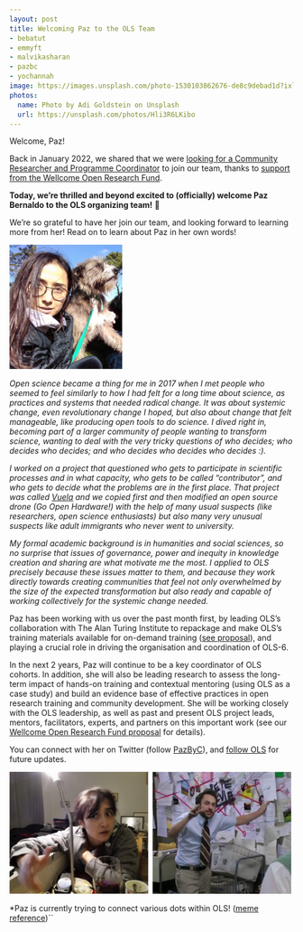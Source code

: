```yaml
---
layout: post
title: Welcoming Paz to the OLS Team
- bebatut
- emmyft
- malvikasharan
- pazbc
- yochannah
image: https://images.unsplash.com/photo-1530103862676-de8c9debad1d?ixlib=rb-1.2.1&ixid=MnwxMjA3fDB8MHxwaG90by1yZWxhdGVkfDl8fHxlbnwwfHx8fA%3D%3D&auto=format&fit=crop&w=900&q=60
photos:
  name: Photo by Adi Goldstein on Unsplash
  url: https://unsplash.com/photos/Hli3R6LKibo
---
```


Welcome, Paz!

Back in January 2022, we shared that we were [looking for a Community Researcher and Programme Coordinator](https://openlifesci.org/posts/2022/02/18/ols-is-hiring/) to join our team, thanks to [support from the Wellcome Open Research Fund](https://openlifesci.org/posts/2021/12/21/wt-open-research-fund/).

__Today, we’re thrilled and beyond excited to (officially) welcome Paz Bernaldo to the OLS organizing team!__ :raised_hands:

We’re so grateful to have her join our team, and looking forward to learning more from her! Read on to learn about Paz in her own words!

<img src="../images/2022-08-paz.jpg" alt="Paz is a woman from Chile. She has long black hair. She is wearing a black winter jacket and a pair of rimmed glasses, and holding her pet, a furry dog who seems to be enjoying sunlight" width="200"/>

_Open science became a thing for me in 2017 when I met people who seemed to feel similarly to how I had felt for a long time about science, as practices and systems that needed radical change. It was about systemic change, even revolutionary change I hoped, but also about change that felt manageable, like producing open tools to do science. I dived right in, becoming part of a larger community of people wanting to transform science, wanting to deal with the very tricky questions of who decides; who decides who decides; and who decides who decides who decides :)._

_I worked on a project that questioned who gets to participate in scientific processes and in what capacity, who gets to be called “contributor”, and who gets to decide what the problems are in the first place. That project was called [Vuela](https://vuela.cc/) and we copied first and then modified an open source drone (Go Open Hardware!) with the help of many usual suspects (like researchers, open science enthusiasts) but also many very unusual suspects like adult immigrants who never went to university._

_My formal academic background is in humanities and social sciences, so no surprise that issues of governance, power and inequity in knowledge creation and sharing are what motivate me the most. I applied to OLS precisely because these issues matter to them, and because they work directly towards creating communities that feel not only overwhelmed by the size of the expected transformation but also ready and capable of working collectively for the systemic change needed._

Paz has been working with us over the past month first, by leading OLS’s collaboration with The Alan Turing Institute to repackage and make OLS’s training materials available for on-demand training ([see proposal](https://zenodo.org/record/6974060)), and playing a crucial role in driving the organisation and coordination of OLS-6.

In the next 2 years, Paz will continue to be a key coordinator of OLS cohorts. In addition, she will also be leading research to assess the long-term impact of hands-on training and contextual mentoring (using OLS as a case study) and build an evidence base of effective practices in open research training and community development. She will be working closely with the OLS leadership, as well as past and present OLS project leads, mentors, facilitators, experts, and partners on this important work (see our [Wellcome Open Research Fund proposal](https://zenodo.org/record/5267934) for details).

You can connect with her on Twitter (follow [PazByC](https://twitter.com/PazByC)), and [follow OLS](https://twitter.com/openlifesci) for future updates.

<img src="../images/2022-08-paz-meme.png" alt="Paz is connecting dots in her mind, mimicking a meme reference to one of the most famous scenes of It's Always Sunny In Philadelphia in which the character Charlie goes on a conspiratorial rant about how he believes a person named 'Pepe Silvia' does not exist." width="500"/>

*Paz is currently trying to connect various dots within OLS! ([meme reference](https://knowyourmeme.com/memes/pepe-silvia))``
